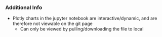 ### Additional Info

- Plotly charts in the jupyter notebook are interactive/dynamic, and are therefore not viewable on the git page
    - Can only be viewed by pulling/downloading the file to local